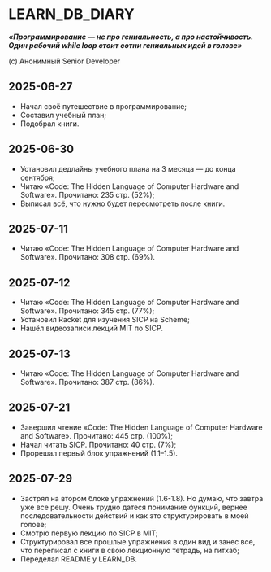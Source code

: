 # LEARN_DB_DIARY

**_«Программирование — не про гениальность, а про настойчивость. Один рабочий while loop стоит сотни гениальных идей в голове»_**

(с) Анонимный Senior Developer

## 2025-06-27

- Начал своё путешествие в программирование;
- Составил учебный план;
- Подобрал книги.

## 2025-06-30

- Установил дедлайны учебного плана на 3 месяца — до конца сентября;
- Читаю «Code: The Hidden Language of Computer Hardware and Software». Прочитано: 235 стр. (52%);
- Выписал всё, что нужно будет пересмотреть после книги.

## 2025-07-11

- Читаю «Code: The Hidden Language of Computer Hardware and Software». Прочитано: 308 стр. (69%).

## 2025-07-12

- Читаю «Code: The Hidden Language of Computer Hardware and Software». Прочитано: 345 стр. (77%);
- Установил Racket для изучения SICP на Scheme;
- Нашёл видеозаписи лекций MIT по SICP.

## 2025-07-13

- Читаю «Code: The Hidden Language of Computer Hardware and Software». Прочитано: 387 стр. (86%).

## 2025-07-21

- Завершил чтение «Code: The Hidden Language of Computer Hardware and Software». Прочитано: 445 стр. (100%);
- Начал читать SICP. Прочитано: 40 стр. (7%);
- Прорешал первый блок упражнений (1.1–1.5).

## 2025-07-29

- Застрял на втором блоке упражнений (1.6-1.8). Но думаю, что завтра уже все решу. Очень трудно датеся понимание функций, вернее последовательности действий и как это структурировать в моей голове;
- Смотрю первую лекцию по SICP в MIT;
- Структурировал все прошлые упражнения в один вид и занес все, что переписал с книги в свою лекционную тетрадь, на гитхаб;
- Переделал README у LEARN_DB.
